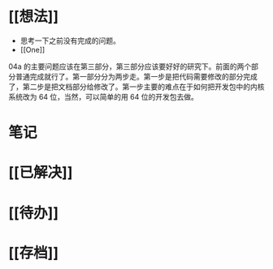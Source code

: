 # [[想法]]
- 思考一下之前没有完成的问题。
- [[One]]

04a 的主要问题应该在第三部分，第三部分应该要好好的研究下。前面的两个部分普通完成就行了。第一部分分为两步走。第一步是把代码需要修改的部分完成了，第二步是把文档部分给修改了。第一步主要的难点在于如何把开发包中的内核系统改为 64 位，当然，可以简单的用 64 位的开发包去做。


# 笔记

# [[已解决]]

# [[待办]]

# [[存档]]